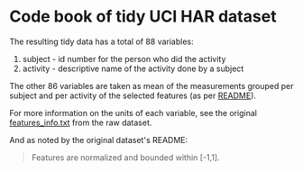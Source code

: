 # Code book of tidy UCI HAR dataset

The resulting tidy data has a total of 88 variables:

1. subject - id number for the person who did the activity
2. activity - descriptive name of the activity done by a subject

The other 86 variables are taken as mean of the measurements
grouped per subject and per activity of the selected features
(as per [README](https://github.com/xtinkrr/GACDProject/blob/master/README.md)).

For more information on the units of each variable, see the original
[features_info.txt](https://github.com/xtinkrr/GACDProject/blob/master/features_info.txt)
from the raw dataset.

And as noted by the original dataset's README:

> Features are normalized and bounded within [-1,1].